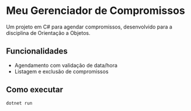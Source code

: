 # Meu Gerenciador de Compromissos

Um projeto em C# para agendar compromissos, desenvolvido para a disciplina de Orientação a Objetos.

## Funcionalidades
- Agendamento com validação de data/hora
- Listagem e exclusão de compromissos

## Como executar
```bash
dotnet run

